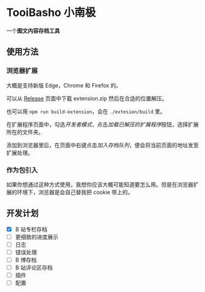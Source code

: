 # TooiBasho 小南极

一个**图文内容存档工具**

## 使用方法

### 浏览器扩展

大概是支持新版 Edge，Chrome 和 Firefox 的。

可以从 [Release](https://github.com/Puellaquae/tooibasho/releases) 页面中下载 extension.zip 然后在合适的位置解压。

也可以用 `npm run build-extension`，会在 `./extesion/build` 里。

在扩展程序页面中，勾选*开发者模式*，点击*加载已解压的扩展程序*按钮，选择扩展所在的文件夹。

添加到浏览器里后，在页面中右键点击*加入存档队列*，便会将当前页面的地址发至扩展处理。

### 作为包引入

如果你想通过这种方式使用，我想你应该大概可能知道要怎么用。但是在浏览器扩展的环境下，浏览器是会自己替我把 cookie 带上的。

## 开发计划
- [x] B 站专栏存档
- [ ] 更细致的进度展示
- [ ] 日志
- [ ] 错误处理
- [ ] B 博存档
- [ ] B 站评论区存档
- [ ] 插件
- [ ] 配置
